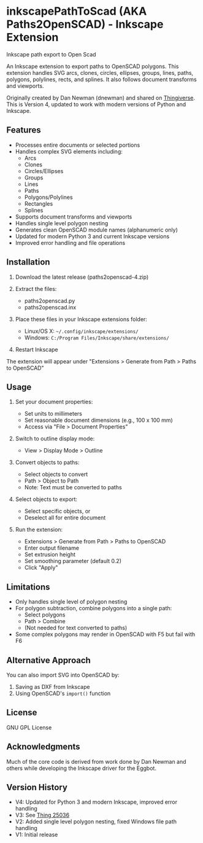 # inkscapePathToScad (AKA Paths2OpenSCAD)  - Inkscape Extension
Inkscape path export to Open Scad

An Inkscape extension to export paths to OpenSCAD polygons. This extension handles SVG arcs, clones, circles, ellipses, groups, lines, paths, polygons, polylines, rects, and splines. It also follows document transforms and viewports.

Originally created by Dan Newman (dnewman) and shared on [Thingiverse](https://www.thingiverse.com/thing:24808). This is Version 4, updated to work with modern versions of Python and Inkscape.

## Features

- Processes entire documents or selected portions
- Handles complex SVG elements including:
  - Arcs
  - Clones
  - Circles/Ellipses
  - Groups
  - Lines
  - Paths
  - Polygons/Polylines
  - Rectangles
  - Splines
- Supports document transforms and viewports
- Handles single level polygon nesting
- Generates clean OpenSCAD module names (alphanumeric only)
- Updated for modern Python 3 and current Inkscape versions
- Improved error handling and file operations

## Installation

1. Download the latest release (paths2openscad-4.zip)
2. Extract the files:
   - paths2openscad.py
   - paths2openscad.inx

3. Place these files in your Inkscape extensions folder:
   - Linux/OS X: `~/.config/inkscape/extensions/`
   - Windows: `C:/Program Files/Inkscape/share/extensions/`

4. Restart Inkscape

The extension will appear under "Extensions > Generate from Path > Paths to OpenSCAD"

## Usage

1. Set your document properties:
   - Set units to millimeters
   - Set reasonable document dimensions (e.g., 100 x 100 mm)
   - Access via "File > Document Properties"

2. Switch to outline display mode:
   - View > Display Mode > Outline

3. Convert objects to paths:
   - Select objects to convert
   - Path > Object to Path
   - Note: Text must be converted to paths

4. Select objects to export:
   - Select specific objects, or
   - Deselect all for entire document

5. Run the extension:
   - Extensions > Generate from Path > Paths to OpenSCAD
   - Enter output filename
   - Set extrusion height
   - Set smoothing parameter (default 0.2)
   - Click "Apply"

## Limitations

- Only handles single level of polygon nesting
- For polygon subtraction, combine polygons into a single path:
  - Select polygons
  - Path > Combine
  - (Not needed for text converted to paths)
- Some complex polygons may render in OpenSCAD with F5 but fail with F6

## Alternative Approach

You can also import SVG into OpenSCAD by:
1. Saving as DXF from Inkscape
2. Using OpenSCAD's `import()` function

## License

GNU GPL License

## Acknowledgments

Much of the core code is derived from work done by Dan Newman and others while developing the Inkscape driver for the Eggbot.

## Version History

- V4: Updated for Python 3 and modern Inkscape, improved error handling
- V3: See [Thing 25036](http://www.thingiverse.com/thing:25036)
- V2: Added single level polygon nesting, fixed Windows file path handling
- V1: Initial release

